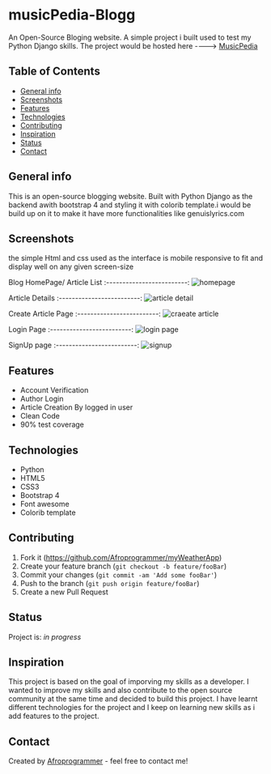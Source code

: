 # musicPedia-Blogg
An Open-Source Bloging website. A simple project i built used to test my Python Django skills. 
The project would be hosted here ----> [MusicPedia](http://kojothedev.pythonanywhere.com/)

## Table of Contents
* [General info](#general-info)
* [Screenshots](#screenshots)
* [Features](#features)
* [Technologies](#technologies)
* [Contributing](#contributing)
* [Inspiration](#inspiration)
* [Status](#status)
* [Contact](#contact)


## General info
This is an open-source blogging website. Built with Python Django as the backend awith bootstrap 4 and styling it with colorib template.i would be
build up on it to make it have more functionalities like genuislyrics.com

## Screenshots
the simple Html and css used as the interface is mobile responsive to fit and display well on any given screen-size 

 Blog  HomePage/ Article List
:-------------------------:
![homepage](https://user-images.githubusercontent.com/38287785/89721808-83273b00-d9d1-11ea-901a-f22a54a433eb.png)

 Article Details
:-------------------------:
![article detail](https://user-images.githubusercontent.com/38287785/89721796-67239980-d9d1-11ea-8f66-4b372f4712f1.png)

 Create Article Page
:-------------------------:
![craeate article](https://user-images.githubusercontent.com/38287785/89721805-7efb1d80-d9d1-11ea-9a1b-0812eadb3578.png)

 Login Page
:-------------------------:
![login page](https://user-images.githubusercontent.com/38287785/89721934-8c64d780-d9d2-11ea-8789-a60034717957.png)

 SignUp page
:-------------------------:
![signup](https://user-images.githubusercontent.com/38287785/89721950-b918ef00-d9d2-11ea-8358-7f2dce311b51.png)

## Features
* Account Verification
* Author Login
* Article Creation By logged in user
* Clean Code
* 90% test coverage

## Technologies
* Python 
* HTML5
* CSS3 
* Bootstrap 4
* Font awesome
* Colorib template

## Contributing
1. Fork it (<https://github.com/Afroprogrammer/myWeatherApp>)
2. Create your feature branch (`git checkout -b feature/fooBar`)
3. Commit your changes (`git commit -am 'Add some fooBar'`)
4. Push to the branch (`git push origin feature/fooBar`)
5. Create a new Pull Request
## Status
Project is: _in progress_


## Inspiration
This project is based on the goal of imporving my skills as a developer. I wanted to improve my skills and also contribute 
to the open source community at the same time and decided to build this project.
I have learnt different technologies for the project and I keep on learning new skills as i add features to the project.


## Contact
Created by [Afroprogrammer](https://twitter.com/_Afroprogrammer) - feel free to contact me!
